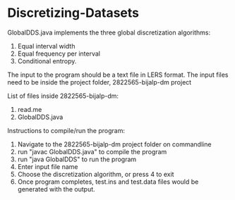 # Discretizing-Datasets
GlobalDDS.java implements the three global discretization algorithms:
1. Equal interval width
2. Equal frequency per interval
3. Conditional entropy.

The input to the program should be a text file in LERS format.
The input files need to be inside the project folder, 2822565-bijalp-dm project

List of files inside 2822565-bijalp-dm:
1. read.me
2. GlobalDDS.java

Instructions to compile/run the program:
1. Navigate to the 2822565-bijalp-dm project folder on commandline
2. run "javac GlobalDDS.java" to compile the program
3. run "java GlobalDDS" to run the program
3. Enter input file name
4. Choose the discretization algorithm, or press 4 to exit
5. Once program completes, test.ins and test.data files would be generated with the output.
